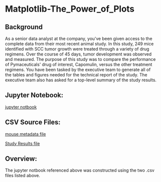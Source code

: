 # Matplotlib-The_Power_of_Plots

## Background


As a senior data analyst at the company, you've been given access to the complete data from their most recent animal study. In this study, 249 mice identified with SCC tumor growth were treated through a variety of drug regimens. Over the course of 45 days, tumor development was observed and measured. The purpose of this study was to compare the performance of Pymaceuticals' drug of interest, Capomulin, versus the other treatment regimens. You have been tasked by the executive team to generate all of the tables and figures needed for the technical report of the study. The executive team also has asked for a top-level summary of the study results.

## Jupyter Notebook:
[jupyter notbook](Pymaceuticals/pymaceuticals_notebook.ipynb)


## CSV Source Files:
[mouse metadata file](Pymaceuticals/data/Mouse_metadata.csv)

[Study Results file](Pymaceuticals/data/Study_results.csv)


## Overview:
The jupyter notbook referenced above was constructed using the two .csv files listed above.
                    